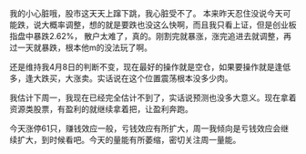 
我的小心脏哦，股市这天天上蹿下跳，我心脏受不了。
本来昨天忍住没说今天可能跌，说大概率调整，想的就是要跌也没这么快啊，而且我只看上证，但是创业板指盘中暴跌2.62%，
散户太难了，真的。刚割完就暴涨，涨完追进去就调整，再过一天就暴跌，根本他m的没法玩了啊。

还是维持我4月8日的判断不变，现在最好的操作就是空仓，如果要操作就是逢低多，逢大跌买，大涨卖。实话说在这个位置震荡根本没多少肉。

我估计下周一，我现在已经完全估计不到了，实话说预测也没多大意义。现在拿着资源类股票，有盈利的就继续拿着把，让盈利奔跑。

今天涨停61只，赚钱效应一般，亏钱效应有所扩大，周一我倾向是亏钱效应会继续扩大，到时候看吧。今天的量能有所萎缩，密切关注周一量能。  
















